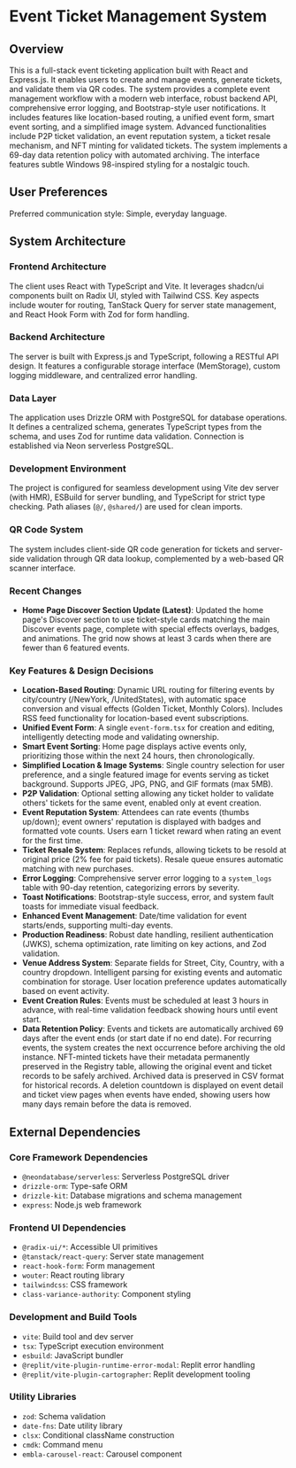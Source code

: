 # Event Ticket Management System

## Overview
This is a full-stack event ticketing application built with React and Express.js. It enables users to create and manage events, generate tickets, and validate them via QR codes. The system provides a complete event management workflow with a modern web interface, robust backend API, comprehensive error logging, and Bootstrap-style user notifications. It includes features like location-based routing, a unified event form, smart event sorting, and a simplified image system. Advanced functionalities include P2P ticket validation, an event reputation system, a ticket resale mechanism, and NFT minting for validated tickets. The system implements a 69-day data retention policy with automated archiving. The interface features subtle Windows 98-inspired styling for a nostalgic touch.

## User Preferences
Preferred communication style: Simple, everyday language.

## System Architecture

### Frontend Architecture
The client uses React with TypeScript and Vite. It leverages shadcn/ui components built on Radix UI, styled with Tailwind CSS. Key aspects include wouter for routing, TanStack Query for server state management, and React Hook Form with Zod for form handling.

### Backend Architecture
The server is built with Express.js and TypeScript, following a RESTful API design. It features a configurable storage interface (MemStorage), custom logging middleware, and centralized error handling.

### Data Layer
The application uses Drizzle ORM with PostgreSQL for database operations. It defines a centralized schema, generates TypeScript types from the schema, and uses Zod for runtime data validation. Connection is established via Neon serverless PostgreSQL.

### Development Environment
The project is configured for seamless development using Vite dev server (with HMR), ESBuild for server bundling, and TypeScript for strict type checking. Path aliases (`@/`, `@shared/`) are used for clean imports.

### QR Code System
The system includes client-side QR code generation for tickets and server-side validation through QR data lookup, complemented by a web-based QR scanner interface.

### Recent Changes
- **Home Page Discover Section Update (Latest)**: Updated the home page's Discover section to use ticket-style cards matching the main Discover events page, complete with special effects overlays, badges, and animations. The grid now shows at least 3 cards when there are fewer than 6 featured events.

### Key Features & Design Decisions
- **Location-Based Routing**: Dynamic URL routing for filtering events by city/country (/NewYork, /UnitedStates), with automatic space conversion and visual effects (Golden Ticket, Monthly Colors). Includes RSS feed functionality for location-based event subscriptions.
- **Unified Event Form**: A single `event-form.tsx` for creation and editing, intelligently detecting mode and validating ownership.
- **Smart Event Sorting**: Home page displays active events only, prioritizing those within the next 24 hours, then chronologically.
- **Simplified Location & Image Systems**: Single country selection for user preference, and a single featured image for events serving as ticket background. Supports JPEG, JPG, PNG, and GIF formats (max 5MB).
- **P2P Validation**: Optional setting allowing any ticket holder to validate others' tickets for the same event, enabled only at event creation.
- **Event Reputation System**: Attendees can rate events (thumbs up/down); event owners' reputation is displayed with badges and formatted vote counts. Users earn 1 ticket reward when rating an event for the first time.
- **Ticket Resale System**: Replaces refunds, allowing tickets to be resold at original price (2% fee for paid tickets). Resale queue ensures automatic matching with new purchases.
- **Error Logging**: Comprehensive server error logging to a `system_logs` table with 90-day retention, categorizing errors by severity.
- **Toast Notifications**: Bootstrap-style success, error, and system fault toasts for immediate visual feedback.
- **Enhanced Event Management**: Date/time validation for event starts/ends, supporting multi-day events.
- **Production Readiness**: Robust date handling, resilient authentication (JWKS), schema optimization, rate limiting on key actions, and Zod validation.
- **Venue Address System**: Separate fields for Street, City, Country, with a country dropdown. Intelligent parsing for existing events and automatic combination for storage. User location preference updates automatically based on event activity.
- **Event Creation Rules**: Events must be scheduled at least 3 hours in advance, with real-time validation feedback showing hours until event start.
- **Data Retention Policy**: Events and tickets are automatically archived 69 days after the event ends (or start date if no end date). For recurring events, the system creates the next occurrence before archiving the old instance. NFT-minted tickets have their metadata permanently preserved in the Registry table, allowing the original event and ticket records to be safely archived. Archived data is preserved in CSV format for historical records. A deletion countdown is displayed on event detail and ticket view pages when events have ended, showing users how many days remain before the data is removed.

## External Dependencies

### Core Framework Dependencies
- `@neondatabase/serverless`: Serverless PostgreSQL driver
- `drizzle-orm`: Type-safe ORM
- `drizzle-kit`: Database migrations and schema management
- `express`: Node.js web framework

### Frontend UI Dependencies
- `@radix-ui/*`: Accessible UI primitives
- `@tanstack/react-query`: Server state management
- `react-hook-form`: Form management
- `wouter`: React routing library
- `tailwindcss`: CSS framework
- `class-variance-authority`: Component styling

### Development and Build Tools
- `vite`: Build tool and dev server
- `tsx`: TypeScript execution environment
- `esbuild`: JavaScript bundler
- `@replit/vite-plugin-runtime-error-modal`: Replit error handling
- `@replit/vite-plugin-cartographer`: Replit development tooling

### Utility Libraries
- `zod`: Schema validation
- `date-fns`: Date utility library
- `clsx`: Conditional className construction
- `cmdk`: Command menu
- `embla-carousel-react`: Carousel component